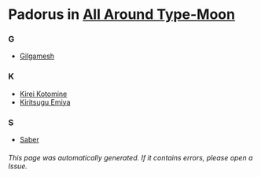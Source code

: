 # Padorus in [All Around Type-Moon](https://myanimelist.net/manga/27327/All_Around_Type-Moon)

### G
* [Gilgamesh](https://github.com/shadow578/Project-Padoru/blob/master/table-of-contents/characters/Gilgamesh.md)

### K
* [Kirei Kotomine](https://github.com/shadow578/Project-Padoru/blob/master/table-of-contents/characters/KireiKotomine.md)
* [Kiritsugu Emiya](https://github.com/shadow578/Project-Padoru/blob/master/table-of-contents/characters/KiritsuguEmiya.md)

### S
* [Saber](https://github.com/shadow578/Project-Padoru/blob/master/table-of-contents/characters/Saber.md)

###### This page was automatically generated. If it contains errors, please open a Issue.
